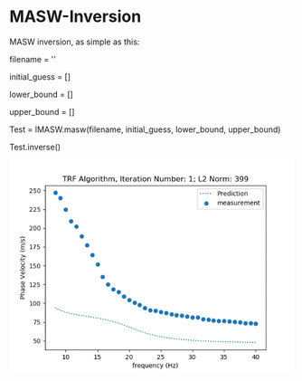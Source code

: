 # MASW-Inversion
MASW inversion, as simple as this: 

filename = ''  

initial_guess = [] 

lower_bound = []  

upper_bound = []  

Test = IMASW.masw(filename, initial_guess, lower_bound, upper_bound)   

Test.inverse() 


![Alt Text](/TRF.gif)
